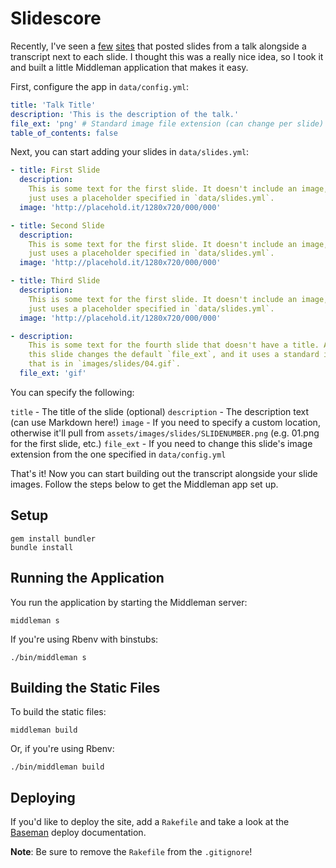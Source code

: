 Slidescore
==========

Recently, I've seen a [few](http://wolfslittlestore.be/html-prototyping-talk/)
[sites](http://idlewords.com/bt14.htm) that posted slides from a talk alongside
a transcript next to each slide. I thought this was a really nice idea, so I
took it and built a little Middleman application that makes it easy.

First, configure the app in `data/config.yml`:

```yml
title: 'Talk Title'
description: 'This is the description of the talk.'
file_ext: 'png' # Standard image file extension (can change per slide)
table_of_contents: false
```

Next, you can start adding your slides in `data/slides.yml`:

```yml
- title: First Slide
  description:
    This is some text for the first slide. It doesn't include an image, so it
    just uses a placeholder specified in `data/slides.yml`.
  image: 'http://placehold.it/1280x720/000/000'

- title: Second Slide
  description:
    This is some text for the first slide. It doesn't include an image, so it
    just uses a placeholder specified in `data/slides.yml`.
  image: 'http://placehold.it/1280x720/000/000'

- title: Third Slide
  description:
    This is some text for the first slide. It doesn't include an image, so it
    just uses a placeholder specified in `data/slides.yml`.
  image: 'http://placehold.it/1280x720/000/000'

- description:
    This is some text for the fourth slide that doesn't have a title. Also,
    this slide changes the default `file_ext`, and it uses a standard image
    that is in `images/slides/04.gif`.
  file_ext: 'gif'
```

You can specify the following:

`title` - The title of the slide (optional)
`description` - The description text (can use Markdown here!)
`image` - If you need to specify a custom location, otherwise it'll pull from `assets/images/slides/SLIDENUMBER.png` (e.g. 01.png for the first slide, etc.)
`file_ext` - If you need to change this slide's image extension from the one specified in `data/config.yml`

That's it! Now you can start building out the transcript alongside your slide images. Follow the steps below to get the Middleman app set up.

Setup
-----

```shell
gem install bundler
bundle install
```

Running the Application
-----------------------

You run the application by starting the Middleman server:

```shell
middleman s
```

If you're using Rbenv with binstubs:

```shell
./bin/middleman s
```

Building the Static Files
-------------------------

To build the static files:

```shell
middleman build
```

Or, if you're using Rbenv:

```shell
./bin/middleman build
```

Deploying
---------

If you'd like to deploy the site, add a `Rakefile` and take a look at the [Baseman](https://github.com/drewbarontini/baseman#deploying) deploy documentation.

**Note**: Be sure to remove the `Rakefile` from the `.gitignore`!
